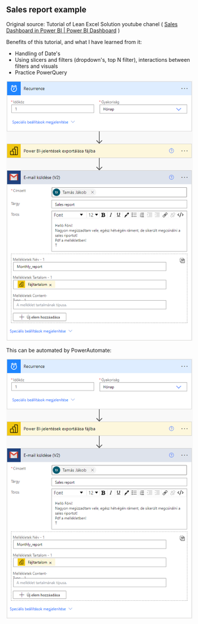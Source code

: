 ## Sales report example
Original source:
Tutorial of Lean Excel Solution youtube chanel ( [Sales Dashboard in Power BI | Power BI Dashboard](https://www.youtube.com/watch?v=CGgXHsD19Ek&t=656s) )

Benefits of this tutorial, and what I have learned from it:
- Handling of Date's
- Using slicers and filters (dropdown's, top N filter), interactions between filters and visuals
- Practice PowerQuery

![Sales riport](powerautomate_sales_riport.png "Sales report")

This can be automated by PowerAutomate:

![Power Automate the Sales riport](powerautomate_sales_riport.png "Automated report")
